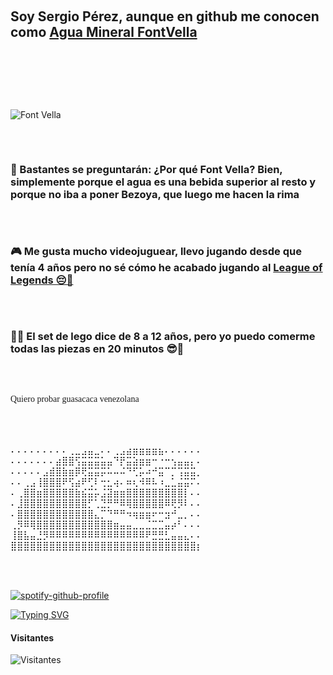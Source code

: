 ### ㅤㅤㅤㅤㅤㅤㅤㅤㅤㅤㅤㅤㅤㅤㅤㅤㅤㅤㅤㅤㅤㅤㅤㅤㅤㅤㅤㅤㅤㅤㅤㅤ

## Soy Sergio Pérez, aunque en github me conocen como [**Agua Mineral FontVella**](./images/LogoFV.jpg)

### ㅤㅤ

### ㅤㅤㅤㅤㅤ

![Font Vella](./images/videoo.gif)

### ㅤㅤㅤㅤ

### 🥤 Bastantes se preguntarán: ¿Por qué Font Vella? Bien, simplemente porque el agua es una bebida superior al resto y porque no iba a poner Bezoya, que luego me hacen la rima

### ㅤㅤㅤ

### 🎮 Me gusta mucho videojuguear, llevo jugando desde que tenía 4 años pero no sé cómo he acabado jugando al [**League of Legends 😔🤙**](https://wol.gg/stats/euw/eldilz/)

### ㅤㅤㅤㅤㅤㅤㅤ

### 👷‍♂️ El set de lego dice de 8 a 12 años, pero yo puedo comerme todas las piezas en 20 minutos 😎🤌

### ㅤㅤㅤㅤㅤㅤㅤㅤㅤㅤㅤ

<span style="font-family:Ninja Naruto; font-size:1em;">Quiero probar guasacaca venezolana 🥵</span>

### ㅤㅤㅤㅤㅤㅤㅤㅤㅤㅤㅤㅤㅤㅤㅤㅤㅤㅤㅤㅤㅤ

⠄⠄⠄⠄⠄⠄⠄⠄⠄⢀⣀⣠⣤⣀⠄⠄⢀⣠⣴⣶⣶⣶⣶⣦⠄⠄⠄⠄⠄⠄
⠄⠄⠄⠄⠄⠄⠄⣴⣿⣿⢫⣭⣭⣭⣥⣤⠙⡟⣭⣵⣶⣶⠒⠐⠒⢢⣤⣤⡄⠄
⠄⠄⠄⠄⠄⣠⣾⣿⣷⣶⡿⢟⣭⣭⡭⠥⠤⠬⠙⢋⡥⠴⠚⣭⠉⡉⢩⣭⣭⡀
⠄⠄⢀⣠⢸⣿⣿⣿⠟⢫⣴⠟⢋⠇⢒⣂⢴⠄⠶⢆⠺⠿⠧⠰⣀⣁⣬⣭⠍⠄
⠄⢀⣿⣿⣶⣿⣿⣿⣿⣿⣷⣮⣭⡥⣨⣽⣶⣶⣿⣿⣿⣿⣿⣿⣿⣿⣿⡇⠄⠄
⠄⣸⣿⣿⣿⣿⣿⣿⣿⣿⣿⣿⡋⢁⣙⡛⠛⠿⢿⣿⣿⣿⣿⣿⠿⢟⡻⠇⠄⠄
⠄⣿⣿⣿⣿⣿⣿⣿⣿⣿⣿⣿⣿⣄⡉⠙⠛⠛⠲⢶⣶⣶⠖⠒⣲⠚⣀⡀⠄⠄
⢀⡻⠿⢿⣿⣿⣿⣿⣿⣿⣿⣿⣿⣿⣿⣿⣶⣤⣤⣀⣀⣈⣉⣉⣤⡴⠃⠄⠄⠄
⢸⣿⣧⣤⣘⡻⠿⠿⠿⠿⠿⠿⠿⠿⠿⠿⠿⠿⠿⠿⠿⠟⣛⣛⣃⣤⣤⣄⠄⠄
⣿⣿⣿⣿⣿⣿⣿⣿⣿⣿⣿⣿⣿⣿⣿⣿⣿⣿⣿⣿⣿⣿⣿⣿⣿⣿⣿⣿⣿⡆
### ㅤ

[![spotify-github-profile](https://spotify-github-profile.vercel.app/api/view?uid=djsergiok&cover_image=true&theme=default&bar_color_cover=false)](https://spotify-github-profile.vercel.app/api/view?uid=djsergiok&redirect=true)

[![Typing SVG](https://readme-typing-svg.herokuapp.com?font=Ninja+Naruto&color=%2336BCF7&center=true&lines=Sigueme+en+github)](https://github.com/AguaMineralFontVella)

#### Visitantes 
![Visitantes](https://profile-counter.glitch.me/AguaMinerealFontVella/count.svg)